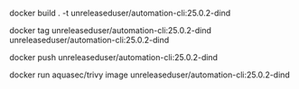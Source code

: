 docker build . -t unreleaseduser/automation-cli:25.0.2-dind 

docker tag unreleaseduser/automation-cli:25.0.2-dind unreleaseduser/automation-cli:25.0.2-dind

docker push unreleaseduser/automation-cli:25.0.2-dind

docker run aquasec/trivy image unreleaseduser/automation-cli:25.0.2-dind